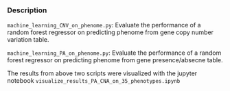 ### Description
`machine_learning_CNV_on_phenome.py`: Evaluate the performance of a random forest regressor on predicting phenome from gene copy number variation table.

  
`machine_learning_PA_on_phenome.py`: Evaluate the performance of a random forest regressor on predicting phenome from gene presence/absecne table.
  
The results from above two scripts were visualized with the jupyter notebook `visualize_results_PA_CNA_on_35_phenotypes.ipynb`
